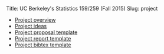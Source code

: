 Title: UC Berkeley's Statistics 159/259 (Fall 2015)
Slug: project

* [Project overview](http://www.jarrodmillman.com/stat159-fall2015/project/README.pdf)
* [Project ideas](http://www.jarrodmillman.com/stat159-fall2015/project/ideas.pdf) 
* [Project proposal template](http://www.jarrodmillman.com/stat159-fall2015/project/proposal.tex) 
* [Project report template](http://www.jarrodmillman.com/stat159-fall2015/project/report.tex)
* [Project bibtex template](http://www.jarrodmillman.com/stat159-fall2015/project/project.bib)


